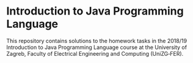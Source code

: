 # Introduction to Java Programming Language

This repository contains solutions to the homework tasks in the 2018/19 Introduction to Java Programming Language course at the University of Zagreb, Faculty of Electrical Engineering and Computing (UniZG‑FER).
